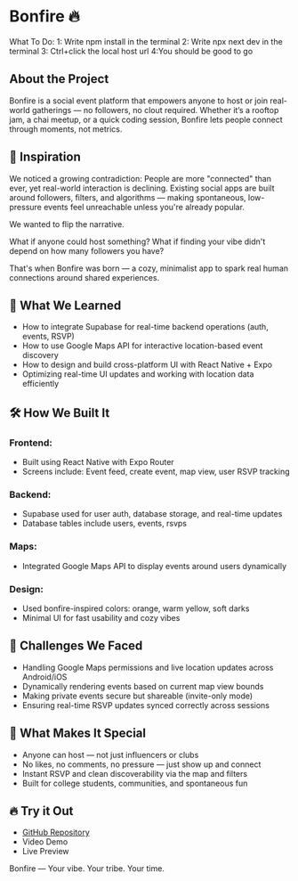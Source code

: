 # Bonfire 🔥

What To Do: 
1: Write npm install in the terminal
2: Write npx next dev in the terminal
3: Ctrl+click the local host url
4:You should be good to go

## About the Project

Bonfire is a social event platform that empowers anyone to host or join real-world gatherings — no followers, no clout required. Whether it’s a rooftop jam, a chai meetup, or a quick coding session, Bonfire lets people connect through moments, not metrics.

## 🌱 Inspiration

We noticed a growing contradiction: People are more "connected" than ever, yet real-world interaction is declining. Existing social apps are built around followers, filters, and algorithms — making spontaneous, low-pressure events feel unreachable unless you're already popular.

We wanted to flip the narrative.

What if anyone could host something?
What if finding your vibe didn't depend on how many followers you have?

That's when Bonfire was born — a cozy, minimalist app to spark real human connections around shared experiences.

## 🧠 What We Learned

- How to integrate Supabase for real-time backend operations (auth, events, RSVP)
- How to use Google Maps API for interactive location-based event discovery
- How to design and build cross-platform UI with React Native + Expo
- Optimizing real-time UI updates and working with location data efficiently

## 🛠️ How We Built It

### Frontend:

- Built using React Native with Expo Router
- Screens include: Event feed, create event, map view, user RSVP tracking

### Backend:

- Supabase used for user auth, database storage, and real-time updates
- Database tables include users, events, rsvps

### Maps:

- Integrated Google Maps API to display events around users dynamically

### Design:

- Used bonfire-inspired colors: orange, warm yellow, soft darks
- Minimal UI for fast usability and cozy vibes

## 🚧 Challenges We Faced

- Handling Google Maps permissions and live location updates across Android/iOS
- Dynamically rendering events based on current map view bounds
- Making private events secure but shareable (invite-only mode)
- Ensuring real-time RSVP updates synced correctly across sessions

## 🌟 What Makes It Special

- Anyone can host — not just influencers or clubs
- No likes, no comments, no pressure — just show up and connect
- Instant RSVP and clean discoverability via the map and filters
- Built for college students, communities, and spontaneous fun

## 🔥 Try it Out

- [GitHub Repository](https://github.com/OjAgrawal/Bonfire-Project/)
- Video Demo
- Live Preview

Bonfire — Your vibe. Your tribe. Your time.
